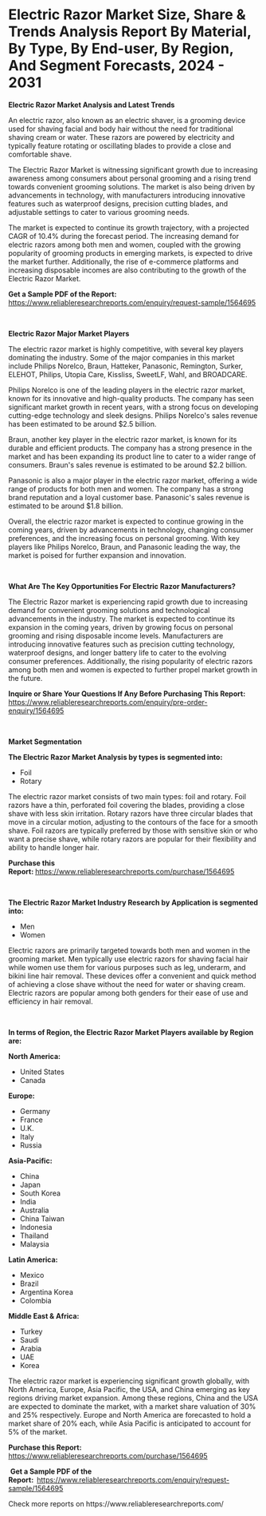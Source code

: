 <p><h1>Electric Razor Market Size, Share & Trends Analysis Report By Material, By Type, By End-user, By Region, And Segment Forecasts, 2024 - 2031</h1></p><p><strong>Electric Razor Market Analysis and Latest Trends</strong></p>
<p><p>An electric razor, also known as an electric shaver, is a grooming device used for shaving facial and body hair without the need for traditional shaving cream or water. These razors are powered by electricity and typically feature rotating or oscillating blades to provide a close and comfortable shave.</p><p>The Electric Razor Market is witnessing significant growth due to increasing awareness among consumers about personal grooming and a rising trend towards convenient grooming solutions. The market is also being driven by advancements in technology, with manufacturers introducing innovative features such as waterproof designs, precision cutting blades, and adjustable settings to cater to various grooming needs.</p><p>The market is expected to continue its growth trajectory, with a projected CAGR of 10.4% during the forecast period. The increasing demand for electric razors among both men and women, coupled with the growing popularity of grooming products in emerging markets, is expected to drive the market further. Additionally, the rise of e-commerce platforms and increasing disposable incomes are also contributing to the growth of the Electric Razor Market.</p></p>
<p><strong>Get a Sample PDF of the Report:&nbsp;</strong> <a href="https://www.reliableresearchreports.com/enquiry/request-sample/1564695">https://www.reliableresearchreports.com/enquiry/request-sample/1564695</a></p>
<p>&nbsp;</p>
<p><strong>Electric Razor Major Market Players</strong></p>
<p><p>The electric razor market is highly competitive, with several key players dominating the industry. Some of the major companies in this market include Philips Norelco, Braun, Hatteker, Panasonic, Remington, Surker, ELEHOT, Philips, Utopia Care, Kissliss, SweetLF, Wahl, and BROADCARE.</p><p>Philips Norelco is one of the leading players in the electric razor market, known for its innovative and high-quality products. The company has seen significant market growth in recent years, with a strong focus on developing cutting-edge technology and sleek designs. Philips Norelco's sales revenue has been estimated to be around $2.5 billion.</p><p>Braun, another key player in the electric razor market, is known for its durable and efficient products. The company has a strong presence in the market and has been expanding its product line to cater to a wider range of consumers. Braun's sales revenue is estimated to be around $2.2 billion.</p><p>Panasonic is also a major player in the electric razor market, offering a wide range of products for both men and women. The company has a strong brand reputation and a loyal customer base. Panasonic's sales revenue is estimated to be around $1.8 billion.</p><p>Overall, the electric razor market is expected to continue growing in the coming years, driven by advancements in technology, changing consumer preferences, and the increasing focus on personal grooming. With key players like Philips Norelco, Braun, and Panasonic leading the way, the market is poised for further expansion and innovation.</p></p>
<p>&nbsp;</p>
<p><strong>What Are The Key Opportunities For Electric Razor Manufacturers?</strong></p>
<p><p>The Electric Razor market is experiencing rapid growth due to increasing demand for convenient grooming solutions and technological advancements in the industry. The market is expected to continue its expansion in the coming years, driven by growing focus on personal grooming and rising disposable income levels. Manufacturers are introducing innovative features such as precision cutting technology, waterproof designs, and longer battery life to cater to the evolving consumer preferences. Additionally, the rising popularity of electric razors among both men and women is expected to further propel market growth in the future.</p></p>
<p><strong>Inquire or Share Your Questions If Any Before Purchasing This Report:</strong> <a href="https://www.reliableresearchreports.com/enquiry/pre-order-enquiry/1564695">https://www.reliableresearchreports.com/enquiry/pre-order-enquiry/1564695</a></p>
<p>&nbsp;</p>
<p><strong>Market Segmentation</strong></p>
<p><strong>The Electric Razor Market Analysis by types is segmented into:</strong></p>
<p><ul><li>Foil</li><li>Rotary</li></ul></p>
<p><p>The electric razor market consists of two main types: foil and rotary. Foil razors have a thin, perforated foil covering the blades, providing a close shave with less skin irritation. Rotary razors have three circular blades that move in a circular motion, adjusting to the contours of the face for a smooth shave. Foil razors are typically preferred by those with sensitive skin or who want a precise shave, while rotary razors are popular for their flexibility and ability to handle longer hair.</p></p>
<p><strong>Purchase this Report:&nbsp;</strong><a href="https://www.reliableresearchreports.com/purchase/1564695">https://www.reliableresearchreports.com/purchase/1564695</a></p>
<p>&nbsp;</p>
<p><strong>The Electric Razor Market Industry Research by Application is segmented into:</strong></p>
<p><ul><li>Men</li><li>Women</li></ul></p>
<p><p>Electric razors are primarily targeted towards both men and women in the grooming market. Men typically use electric razors for shaving facial hair while women use them for various purposes such as leg, underarm, and bikini line hair removal. These devices offer a convenient and quick method of achieving a close shave without the need for water or shaving cream. Electric razors are popular among both genders for their ease of use and efficiency in hair removal.</p></p>
<p>&nbsp;</p>
<p><strong>In terms of Region, the Electric Razor Market Players available by Region are:</strong></p>
<p>
    <p> <strong> North America: </strong>
        <ul>
            <li>United States</li>
            <li>Canada</li>
        </ul>
        </p> 
    <p> <strong> Europe: </strong>
        <ul>
            <li>Germany</li>
            <li>France</li>
            <li>U.K.</li>
            <li>Italy</li>
            <li>Russia</li>
        </ul>
        </p> 
    <p> <strong> Asia-Pacific: </strong>
        <ul>
            <li>China</li>
            <li>Japan</li>
            <li>South Korea</li>
            <li>India</li>
            <li>Australia</li>
            <li>China Taiwan</li>
            <li>Indonesia</li>
            <li>Thailand</li>
            <li>Malaysia</li>
        </ul>
        </p> 
    <p> <strong> Latin America: </strong>
        <ul>
            <li>Mexico</li>
            <li>Brazil</li>
            <li>Argentina Korea</li>
            <li>Colombia</li>
        </ul>
        </p> 
    <p> <strong> Middle East & Africa: </strong>
        <ul>
            <li>Turkey</li>
            <li>Saudi</li>
            <li>Arabia</li>
            <li>UAE</li>
            <li>Korea</li>
        </ul>
    </p>
    </p>
<p><p>The electric razor market is experiencing significant growth globally, with North America, Europe, Asia Pacific, the USA, and China emerging as key regions driving market expansion. Among these regions, China and the USA are expected to dominate the market, with a market share valuation of 30% and 25% respectively. Europe and North America are forecasted to hold a market share of 20% each, while Asia Pacific is anticipated to account for 5% of the market.</p></p>
<p><strong>Purchase this Report: </strong><a href="https://www.reliableresearchreports.com/purchase/1564695">https://www.reliableresearchreports.com/purchase/1564695</a></p>
<p>&nbsp;<strong>Get a Sample PDF of the Report:&nbsp;&nbsp;</strong><a href="https://www.reliableresearchreports.com/enquiry/request-sample/1564695">https://www.reliableresearchreports.com/enquiry/request-sample/1564695</a></p>
<p><strong></strong></p>
<p>Check more reports on https://www.reliableresearchreports.com/</p>